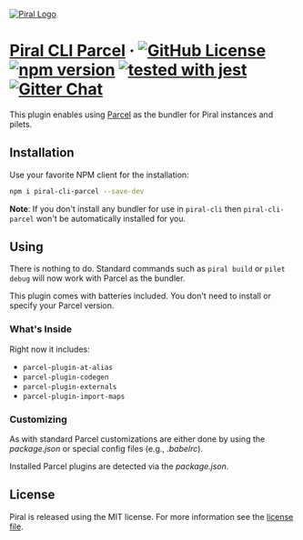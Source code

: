[![Piral Logo](https://github.com/smapiot/piral/raw/master/docs/assets/logo.png)](https://piral.io)

# [Piral CLI Parcel](https://piral.io) &middot; [![GitHub License](https://img.shields.io/badge/license-MIT-blue.svg)](https://github.com/smapiot/piral/blob/master/LICENSE) [![npm version](https://img.shields.io/npm/v/piral-cli-parcel.svg?style=flat)](https://www.npmjs.com/package/piral-cli-parcel) [![tested with jest](https://img.shields.io/badge/tested_with-jest-99424f.svg)](https://jestjs.io) [![Gitter Chat](https://badges.gitter.im/gitterHQ/gitter.png)](https://gitter.im/piral-io/community)

This plugin enables using [Parcel](https://parceljs.org) as the bundler for Piral instances and pilets.

## Installation

Use your favorite NPM client for the installation:

```sh
npm i piral-cli-parcel --save-dev
```

**Note**: If you don't install any bundler for use in `piral-cli` then `piral-cli-parcel` won't be automatically installed for you.

## Using

There is nothing to do. Standard commands such as `piral build` or `pilet debug` will now work with Parcel as the bundler.

This plugin comes with batteries included. You don't need to install or specify your Parcel version.

### What's Inside

Right now it includes:

- `parcel-plugin-at-alias`
- `parcel-plugin-codegen`
- `parcel-plugin-externals`
- `parcel-plugin-import-maps`

### Customizing

As with standard Parcel customizations are either done by using the *package.json* or special config files (e.g., *.babelrc*).

Installed Parcel plugins are detected via the *package.json*.

## License

Piral is released using the MIT license. For more information see the [license file](./LICENSE).
